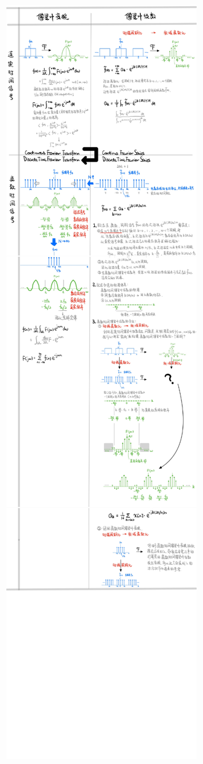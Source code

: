 ![image](https://github.com/BrainOdyssey2050/My-CS-Notes/blob/main/%E4%BF%A1%E5%8F%B7%E5%A4%84%E7%90%86/IMG/Page1.jpg)
![image](https://github.com/BrainOdyssey2050/My-CS-Notes/blob/main/%E4%BF%A1%E5%8F%B7%E5%A4%84%E7%90%86/IMG/Page2.jpg)
![image](https://github.com/BrainOdyssey2050/My-CS-Notes/blob/main/%E4%BF%A1%E5%8F%B7%E5%A4%84%E7%90%86/IMG/Page3.jpg)
